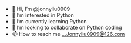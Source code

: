 - 👋 Hi, I’m @jonnyliu0909
- 👀 I’m interested in Python
- 🌱 I’m currently learning Python
- 💞️ I’m looking to collaborate on Python coding
- 📫 How to reach me ...Jonnyliu0909@126.com

<!---
jonnyliu0909/jonnyliu0909 is a ✨ special ✨ repository because its `README.md` (this file) appears on your GitHub profile.
You can click the Preview link to take a look at your changes.
--->
